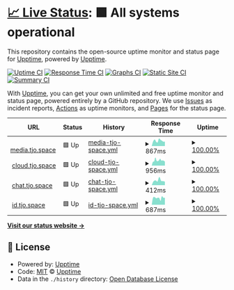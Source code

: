 # [📈 Live Status](https://upptime.tjo.space): <!--live status--> **🟩 All systems operational**

This repository contains the open-source uptime monitor and status page for [Upptime](https://upptime.js.org), powered by [Upptime](https://github.com/upptime/upptime).

[![Uptime CI](https://github.com/upptime/upptime/workflows/Uptime%20CI/badge.svg)](https://github.com/upptime/upptime/actions?query=workflow%3A%22Uptime+CI%22)
[![Response Time CI](https://github.com/upptime/upptime/workflows/Response%20Time%20CI/badge.svg)](https://github.com/upptime/upptime/actions?query=workflow%3A%22Response+Time+CI%22)
[![Graphs CI](https://github.com/upptime/upptime/workflows/Graphs%20CI/badge.svg)](https://github.com/upptime/upptime/actions?query=workflow%3A%22Graphs+CI%22)
[![Static Site CI](https://github.com/upptime/upptime/workflows/Static%20Site%20CI/badge.svg)](https://github.com/upptime/upptime/actions?query=workflow%3A%22Static+Site+CI%22)
[![Summary CI](https://github.com/upptime/upptime/workflows/Summary%20CI/badge.svg)](https://github.com/upptime/upptime/actions?query=workflow%3A%22Summary+CI%22)

With [Upptime](https://upptime.js.org), you can get your own unlimited and free uptime monitor and status page, powered entirely by a GitHub repository. We use [Issues](https://github.com/upptime/upptime/issues) as incident reports, [Actions](https://github.com/upptime/upptime/actions) as uptime monitors, and [Pages](https://upptime.tjo.space) for the status page.

<!--start: status pages-->
<!-- This summary is generated by Upptime (https://github.com/upptime/upptime) -->
<!-- Do not edit this manually, your changes will be overwritten -->
<!-- prettier-ignore -->
| URL | Status | History | Response Time | Uptime |
| --- | ------ | ------- | ------------- | ------ |
| <img alt="" src="https://favicons.githubusercontent.com/media.tjo.space" height="13"> [media.tjo.space](https://media.tjo.space) | 🟩 Up | [media-tjo-space.yml](https://github.com/tjo-space/upptime/commits/HEAD/history/media-tjo-space.yml) | <details><summary><img alt="Response time graph" src="./graphs/media-tjo-space/response-time-week.png" height="20"> 867ms</summary><br><a href="https://upptime.tjo.space/history/media-tjo-space"><img alt="Response time 867" src="https://img.shields.io/endpoint?url=https%3A%2F%2Fraw.githubusercontent.com%2Ftjo-space%2Fupptime%2FHEAD%2Fapi%2Fmedia-tjo-space%2Fresponse-time.json"></a><br><a href="https://upptime.tjo.space/history/media-tjo-space"><img alt="24-hour response time 867" src="https://img.shields.io/endpoint?url=https%3A%2F%2Fraw.githubusercontent.com%2Ftjo-space%2Fupptime%2FHEAD%2Fapi%2Fmedia-tjo-space%2Fresponse-time-day.json"></a><br><a href="https://upptime.tjo.space/history/media-tjo-space"><img alt="7-day response time 867" src="https://img.shields.io/endpoint?url=https%3A%2F%2Fraw.githubusercontent.com%2Ftjo-space%2Fupptime%2FHEAD%2Fapi%2Fmedia-tjo-space%2Fresponse-time-week.json"></a><br><a href="https://upptime.tjo.space/history/media-tjo-space"><img alt="30-day response time 867" src="https://img.shields.io/endpoint?url=https%3A%2F%2Fraw.githubusercontent.com%2Ftjo-space%2Fupptime%2FHEAD%2Fapi%2Fmedia-tjo-space%2Fresponse-time-month.json"></a><br><a href="https://upptime.tjo.space/history/media-tjo-space"><img alt="1-year response time 867" src="https://img.shields.io/endpoint?url=https%3A%2F%2Fraw.githubusercontent.com%2Ftjo-space%2Fupptime%2FHEAD%2Fapi%2Fmedia-tjo-space%2Fresponse-time-year.json"></a></details> | <details><summary><a href="https://upptime.tjo.space/history/media-tjo-space">100.00%</a></summary><a href="https://upptime.tjo.space/history/media-tjo-space"><img alt="All-time uptime 100.00%" src="https://img.shields.io/endpoint?url=https%3A%2F%2Fraw.githubusercontent.com%2Ftjo-space%2Fupptime%2FHEAD%2Fapi%2Fmedia-tjo-space%2Fuptime.json"></a><br><a href="https://upptime.tjo.space/history/media-tjo-space"><img alt="24-hour uptime 100.00%" src="https://img.shields.io/endpoint?url=https%3A%2F%2Fraw.githubusercontent.com%2Ftjo-space%2Fupptime%2FHEAD%2Fapi%2Fmedia-tjo-space%2Fuptime-day.json"></a><br><a href="https://upptime.tjo.space/history/media-tjo-space"><img alt="7-day uptime 100.00%" src="https://img.shields.io/endpoint?url=https%3A%2F%2Fraw.githubusercontent.com%2Ftjo-space%2Fupptime%2FHEAD%2Fapi%2Fmedia-tjo-space%2Fuptime-week.json"></a><br><a href="https://upptime.tjo.space/history/media-tjo-space"><img alt="30-day uptime 100.00%" src="https://img.shields.io/endpoint?url=https%3A%2F%2Fraw.githubusercontent.com%2Ftjo-space%2Fupptime%2FHEAD%2Fapi%2Fmedia-tjo-space%2Fuptime-month.json"></a><br><a href="https://upptime.tjo.space/history/media-tjo-space"><img alt="1-year uptime 100.00%" src="https://img.shields.io/endpoint?url=https%3A%2F%2Fraw.githubusercontent.com%2Ftjo-space%2Fupptime%2FHEAD%2Fapi%2Fmedia-tjo-space%2Fuptime-year.json"></a></details>
| <img alt="" src="https://favicons.githubusercontent.com/cloud.tjo.space" height="13"> [cloud.tjo.space](https://cloud.tjo.space) | 🟩 Up | [cloud-tjo-space.yml](https://github.com/tjo-space/upptime/commits/HEAD/history/cloud-tjo-space.yml) | <details><summary><img alt="Response time graph" src="./graphs/cloud-tjo-space/response-time-week.png" height="20"> 956ms</summary><br><a href="https://upptime.tjo.space/history/cloud-tjo-space"><img alt="Response time 956" src="https://img.shields.io/endpoint?url=https%3A%2F%2Fraw.githubusercontent.com%2Ftjo-space%2Fupptime%2FHEAD%2Fapi%2Fcloud-tjo-space%2Fresponse-time.json"></a><br><a href="https://upptime.tjo.space/history/cloud-tjo-space"><img alt="24-hour response time 956" src="https://img.shields.io/endpoint?url=https%3A%2F%2Fraw.githubusercontent.com%2Ftjo-space%2Fupptime%2FHEAD%2Fapi%2Fcloud-tjo-space%2Fresponse-time-day.json"></a><br><a href="https://upptime.tjo.space/history/cloud-tjo-space"><img alt="7-day response time 956" src="https://img.shields.io/endpoint?url=https%3A%2F%2Fraw.githubusercontent.com%2Ftjo-space%2Fupptime%2FHEAD%2Fapi%2Fcloud-tjo-space%2Fresponse-time-week.json"></a><br><a href="https://upptime.tjo.space/history/cloud-tjo-space"><img alt="30-day response time 956" src="https://img.shields.io/endpoint?url=https%3A%2F%2Fraw.githubusercontent.com%2Ftjo-space%2Fupptime%2FHEAD%2Fapi%2Fcloud-tjo-space%2Fresponse-time-month.json"></a><br><a href="https://upptime.tjo.space/history/cloud-tjo-space"><img alt="1-year response time 956" src="https://img.shields.io/endpoint?url=https%3A%2F%2Fraw.githubusercontent.com%2Ftjo-space%2Fupptime%2FHEAD%2Fapi%2Fcloud-tjo-space%2Fresponse-time-year.json"></a></details> | <details><summary><a href="https://upptime.tjo.space/history/cloud-tjo-space">100.00%</a></summary><a href="https://upptime.tjo.space/history/cloud-tjo-space"><img alt="All-time uptime 100.00%" src="https://img.shields.io/endpoint?url=https%3A%2F%2Fraw.githubusercontent.com%2Ftjo-space%2Fupptime%2FHEAD%2Fapi%2Fcloud-tjo-space%2Fuptime.json"></a><br><a href="https://upptime.tjo.space/history/cloud-tjo-space"><img alt="24-hour uptime 100.00%" src="https://img.shields.io/endpoint?url=https%3A%2F%2Fraw.githubusercontent.com%2Ftjo-space%2Fupptime%2FHEAD%2Fapi%2Fcloud-tjo-space%2Fuptime-day.json"></a><br><a href="https://upptime.tjo.space/history/cloud-tjo-space"><img alt="7-day uptime 100.00%" src="https://img.shields.io/endpoint?url=https%3A%2F%2Fraw.githubusercontent.com%2Ftjo-space%2Fupptime%2FHEAD%2Fapi%2Fcloud-tjo-space%2Fuptime-week.json"></a><br><a href="https://upptime.tjo.space/history/cloud-tjo-space"><img alt="30-day uptime 100.00%" src="https://img.shields.io/endpoint?url=https%3A%2F%2Fraw.githubusercontent.com%2Ftjo-space%2Fupptime%2FHEAD%2Fapi%2Fcloud-tjo-space%2Fuptime-month.json"></a><br><a href="https://upptime.tjo.space/history/cloud-tjo-space"><img alt="1-year uptime 100.00%" src="https://img.shields.io/endpoint?url=https%3A%2F%2Fraw.githubusercontent.com%2Ftjo-space%2Fupptime%2FHEAD%2Fapi%2Fcloud-tjo-space%2Fuptime-year.json"></a></details>
| <img alt="" src="https://favicons.githubusercontent.com/chat.tjo.space" height="13"> [chat.tjo.space](https://chat.tjo.space) | 🟩 Up | [chat-tjo-space.yml](https://github.com/tjo-space/upptime/commits/HEAD/history/chat-tjo-space.yml) | <details><summary><img alt="Response time graph" src="./graphs/chat-tjo-space/response-time-week.png" height="20"> 412ms</summary><br><a href="https://upptime.tjo.space/history/chat-tjo-space"><img alt="Response time 412" src="https://img.shields.io/endpoint?url=https%3A%2F%2Fraw.githubusercontent.com%2Ftjo-space%2Fupptime%2FHEAD%2Fapi%2Fchat-tjo-space%2Fresponse-time.json"></a><br><a href="https://upptime.tjo.space/history/chat-tjo-space"><img alt="24-hour response time 412" src="https://img.shields.io/endpoint?url=https%3A%2F%2Fraw.githubusercontent.com%2Ftjo-space%2Fupptime%2FHEAD%2Fapi%2Fchat-tjo-space%2Fresponse-time-day.json"></a><br><a href="https://upptime.tjo.space/history/chat-tjo-space"><img alt="7-day response time 412" src="https://img.shields.io/endpoint?url=https%3A%2F%2Fraw.githubusercontent.com%2Ftjo-space%2Fupptime%2FHEAD%2Fapi%2Fchat-tjo-space%2Fresponse-time-week.json"></a><br><a href="https://upptime.tjo.space/history/chat-tjo-space"><img alt="30-day response time 412" src="https://img.shields.io/endpoint?url=https%3A%2F%2Fraw.githubusercontent.com%2Ftjo-space%2Fupptime%2FHEAD%2Fapi%2Fchat-tjo-space%2Fresponse-time-month.json"></a><br><a href="https://upptime.tjo.space/history/chat-tjo-space"><img alt="1-year response time 412" src="https://img.shields.io/endpoint?url=https%3A%2F%2Fraw.githubusercontent.com%2Ftjo-space%2Fupptime%2FHEAD%2Fapi%2Fchat-tjo-space%2Fresponse-time-year.json"></a></details> | <details><summary><a href="https://upptime.tjo.space/history/chat-tjo-space">100.00%</a></summary><a href="https://upptime.tjo.space/history/chat-tjo-space"><img alt="All-time uptime 100.00%" src="https://img.shields.io/endpoint?url=https%3A%2F%2Fraw.githubusercontent.com%2Ftjo-space%2Fupptime%2FHEAD%2Fapi%2Fchat-tjo-space%2Fuptime.json"></a><br><a href="https://upptime.tjo.space/history/chat-tjo-space"><img alt="24-hour uptime 100.00%" src="https://img.shields.io/endpoint?url=https%3A%2F%2Fraw.githubusercontent.com%2Ftjo-space%2Fupptime%2FHEAD%2Fapi%2Fchat-tjo-space%2Fuptime-day.json"></a><br><a href="https://upptime.tjo.space/history/chat-tjo-space"><img alt="7-day uptime 100.00%" src="https://img.shields.io/endpoint?url=https%3A%2F%2Fraw.githubusercontent.com%2Ftjo-space%2Fupptime%2FHEAD%2Fapi%2Fchat-tjo-space%2Fuptime-week.json"></a><br><a href="https://upptime.tjo.space/history/chat-tjo-space"><img alt="30-day uptime 100.00%" src="https://img.shields.io/endpoint?url=https%3A%2F%2Fraw.githubusercontent.com%2Ftjo-space%2Fupptime%2FHEAD%2Fapi%2Fchat-tjo-space%2Fuptime-month.json"></a><br><a href="https://upptime.tjo.space/history/chat-tjo-space"><img alt="1-year uptime 100.00%" src="https://img.shields.io/endpoint?url=https%3A%2F%2Fraw.githubusercontent.com%2Ftjo-space%2Fupptime%2FHEAD%2Fapi%2Fchat-tjo-space%2Fuptime-year.json"></a></details>
| <img alt="" src="https://favicons.githubusercontent.com/id.tjo.space" height="13"> [id.tjo.space](https://id.tjo.space) | 🟩 Up | [id-tjo-space.yml](https://github.com/tjo-space/upptime/commits/HEAD/history/id-tjo-space.yml) | <details><summary><img alt="Response time graph" src="./graphs/id-tjo-space/response-time-week.png" height="20"> 687ms</summary><br><a href="https://upptime.tjo.space/history/id-tjo-space"><img alt="Response time 687" src="https://img.shields.io/endpoint?url=https%3A%2F%2Fraw.githubusercontent.com%2Ftjo-space%2Fupptime%2FHEAD%2Fapi%2Fid-tjo-space%2Fresponse-time.json"></a><br><a href="https://upptime.tjo.space/history/id-tjo-space"><img alt="24-hour response time 687" src="https://img.shields.io/endpoint?url=https%3A%2F%2Fraw.githubusercontent.com%2Ftjo-space%2Fupptime%2FHEAD%2Fapi%2Fid-tjo-space%2Fresponse-time-day.json"></a><br><a href="https://upptime.tjo.space/history/id-tjo-space"><img alt="7-day response time 687" src="https://img.shields.io/endpoint?url=https%3A%2F%2Fraw.githubusercontent.com%2Ftjo-space%2Fupptime%2FHEAD%2Fapi%2Fid-tjo-space%2Fresponse-time-week.json"></a><br><a href="https://upptime.tjo.space/history/id-tjo-space"><img alt="30-day response time 687" src="https://img.shields.io/endpoint?url=https%3A%2F%2Fraw.githubusercontent.com%2Ftjo-space%2Fupptime%2FHEAD%2Fapi%2Fid-tjo-space%2Fresponse-time-month.json"></a><br><a href="https://upptime.tjo.space/history/id-tjo-space"><img alt="1-year response time 687" src="https://img.shields.io/endpoint?url=https%3A%2F%2Fraw.githubusercontent.com%2Ftjo-space%2Fupptime%2FHEAD%2Fapi%2Fid-tjo-space%2Fresponse-time-year.json"></a></details> | <details><summary><a href="https://upptime.tjo.space/history/id-tjo-space">100.00%</a></summary><a href="https://upptime.tjo.space/history/id-tjo-space"><img alt="All-time uptime 100.00%" src="https://img.shields.io/endpoint?url=https%3A%2F%2Fraw.githubusercontent.com%2Ftjo-space%2Fupptime%2FHEAD%2Fapi%2Fid-tjo-space%2Fuptime.json"></a><br><a href="https://upptime.tjo.space/history/id-tjo-space"><img alt="24-hour uptime 100.00%" src="https://img.shields.io/endpoint?url=https%3A%2F%2Fraw.githubusercontent.com%2Ftjo-space%2Fupptime%2FHEAD%2Fapi%2Fid-tjo-space%2Fuptime-day.json"></a><br><a href="https://upptime.tjo.space/history/id-tjo-space"><img alt="7-day uptime 100.00%" src="https://img.shields.io/endpoint?url=https%3A%2F%2Fraw.githubusercontent.com%2Ftjo-space%2Fupptime%2FHEAD%2Fapi%2Fid-tjo-space%2Fuptime-week.json"></a><br><a href="https://upptime.tjo.space/history/id-tjo-space"><img alt="30-day uptime 100.00%" src="https://img.shields.io/endpoint?url=https%3A%2F%2Fraw.githubusercontent.com%2Ftjo-space%2Fupptime%2FHEAD%2Fapi%2Fid-tjo-space%2Fuptime-month.json"></a><br><a href="https://upptime.tjo.space/history/id-tjo-space"><img alt="1-year uptime 100.00%" src="https://img.shields.io/endpoint?url=https%3A%2F%2Fraw.githubusercontent.com%2Ftjo-space%2Fupptime%2FHEAD%2Fapi%2Fid-tjo-space%2Fuptime-year.json"></a></details>

<!--end: status pages-->

[**Visit our status website →**](https://upptime.tjo.space)

## 📄 License

- Powered by: [Upptime](https://github.com/upptime/upptime)
- Code: [MIT](./LICENSE) © [Upptime](https://upptime.js.org)
- Data in the `./history` directory: [Open Database License](https://opendatacommons.org/licenses/odbl/1-0/)
